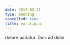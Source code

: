 ```yaml
---
date: 2017-03-21
type: meeting
cancelled: true
title: ex aliqua.
---
```

dolore pariatur. Duis ad dolor